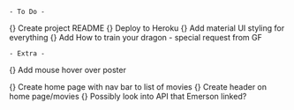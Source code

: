     - To Do - 
{} Create project README
{} Deploy to Heroku
{} Add material UI styling for everything
{} Add How to train your dragon - special request from GF

    - Extra - 
{} Add mouse hover over poster

{} Create home page with nav bar to list of movies
{} Create header on home page/movies 
{} Possibly look into API that Emerson linked?